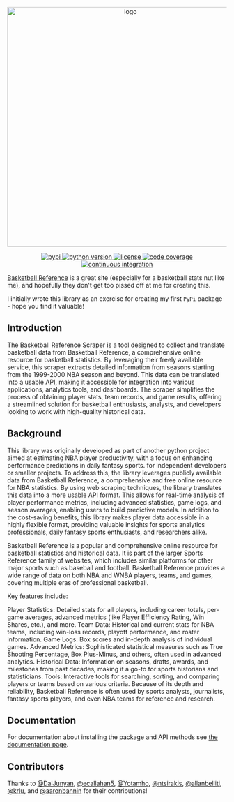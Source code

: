 <p align="center">
    <a href="#" target="_blank" rel="noopener noreferrer">
        <img width="550" src="https://imgur.com/dJL05Ud.png" alt="logo">
    </a>
</p>
<p align="center">
    <a href="https://pypi.org/project/basketball_reference_web_scraper/">
        <img src="https://img.shields.io/pypi/v/basketball_reference_web_scraper" alt="pypi" />
    </a>
    <a href="https://pypi.org/project/basketball_reference_web_scraper/">
        <img src="https://img.shields.io/pypi/pyversions/basketball_reference_web_scraper" alt="python version" />
    </a>
    <a href="https://pypi.org/project/basketball_reference_web_scraper/">
        <img src="https://img.shields.io/pypi/l/basketball_reference_web_scraper" alt="license" />
    </a>
    <a href="https://codecov.io/gh/jaebradley/basketball_reference_web_scraper">
        <img src="https://codecov.io/gh/jaebradley/basketball_reference_web_scraper/branch/v4/graph/badge.svg" alt="code coverage" />
    </a>
    <a href="https://github.com/jaebradley/basketball_reference_web_scraper/workflows/Build/badge.svg">
        <img src="https://github.com/jaebradley/basketball_reference_web_scraper/workflows/Build/badge.svg" alt="continuous integration" />
    </a>
</p>

[Basketball Reference](http://www.basketball-reference.com) is a great site (especially for a basketball stats nut like me), and hopefully they don't get too pissed off at me for creating this.

I initially wrote this library as an exercise for creating my first `PyPi` package - hope you find it valuable!

## Introduction

The Basketball Reference Scraper is a tool designed to collect and translate basketball data from Basketball Reference, a comprehensive online resource for basketball statistics. 
By leveraging their freely available service, this scraper extracts detailed information from seasons starting from the 1999-2000 NBA season and beyond. 
This data can be translated into a usable API, making it accessible for integration into various applications, analytics tools, and dashboards. 
The scraper simplifies the process of obtaining player stats, team records, and game results, offering a streamlined solution for basketball enthusiasts, analysts, and developers looking 
to work with high-quality historical data.

## Background

This library was originally developed as part of another python project aimed at estimating NBA player productivity, with a focus on enhancing performance predictions in daily fantasy sports. for independent developers or smaller projects.
To address this, the library leverages publicly available data from Basketball Reference, a comprehensive and free online resource for NBA statistics. By using web scraping techniques, the library translates this data into a more usable API format. This allows for real-time analysis of player performance metrics, including advanced statistics, game logs, and season averages, enabling users to build predictive models.
In addition to the cost-saving benefits, this library makes player data accessible in a highly flexible format, providing valuable insights for sports analytics professionals, daily fantasy sports enthusiasts, and researchers alike.  

Basketball Reference is a popular and comprehensive online resource for basketball statistics and historical data. It is part of the larger Sports Reference family of websites, which includes similar platforms for other major sports such as baseball and football. Basketball Reference provides a wide range of data on both NBA and WNBA players, teams, and games, covering multiple eras of professional basketball.

Key features include:

Player Statistics: Detailed stats for all players, including career totals, per-game averages, advanced metrics (like Player Efficiency Rating, Win Shares, etc.), and more.
Team Data: Historical and current stats for NBA teams, including win-loss records, playoff performance, and roster information.
Game Logs: Box scores and in-depth analysis of individual games.
Advanced Metrics: Sophisticated statistical measures such as True Shooting Percentage, Box Plus-Minus, and others, often used in advanced analytics.
Historical Data: Information on seasons, drafts, awards, and milestones from past decades, making it a go-to for sports historians and statisticians.
Tools: Interactive tools for searching, sorting, and comparing players or teams based on various criteria.
Because of its depth and reliability, Basketball Reference is often used by sports analysts, journalists, fantasy sports players, and even NBA teams for reference and research.

## Documentation

For documentation about installing the package and API methods see [the documentation page](https://jaebradley.github.io/basketball_reference_web_scraper/).


## Contributors

Thanks to [@DaiJunyan](https://github.com/DaiJunyan), [@ecallahan5](https://github.com/ecallahan5), 
[@Yotamho](https://github.com/Yotamho), [@ntsirakis](https://github.com/ntsirakis), [@allanbelliti](https://github.com/allanbelliti), [@krlu](https://github.com/krlu), and [@aaronbannin](https://github.com/aaronbannin) for their contributions!

